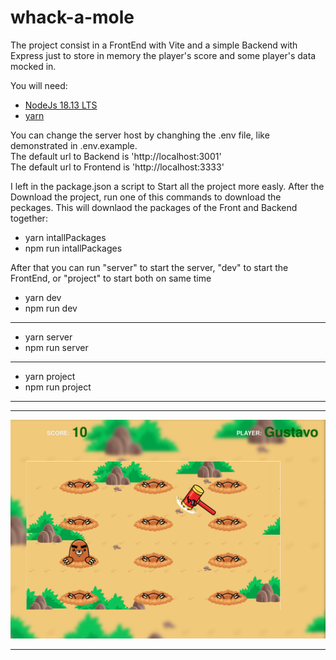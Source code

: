 # whack-a-mole

The project consist in a FrontEnd with Vite and a simple Backend with Express just to store in memory the player's score and some player's data mocked in.

You will need:

- [NodeJs 18.13 LTS](https://nodejs.org/en/)
- [yarn](https://yarnpkg.com)

You can change the server host by changhing the .env file, like demonstrated in .env.example. \
The default url to Backend is 'http://localhost:3001'\
The default url to Frontend is 'http://localhost:3333'

I left in the package.json a script to Start all the project more easly. After the Download the project, run one of this commands to download the peckages. This will downlaod the packages of the Front and Backend together:

- yarn intallPackages
- npm run intallPackages

After that you can run "server" to start the server, "dev" to start the FrontEnd, or "project" to start both on same time

- yarn dev
- npm run dev

---

- yarn server
- npm run server

---

- yarn project
- npm run project

---

---

![Alt text](Whack-a-Mole.png?raw=true 'Title')

---
